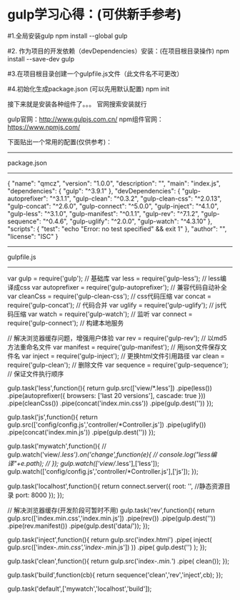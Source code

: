 gulp学习心得：(可供新手参考)
========================

#1.全局安装gulp
npm install --global gulp

#2. 作为项目的开发依赖（devDependencies）安装：(在项目根目录操作)
npm install --save-dev gulp

#3.在项目根目录创建一个gulpfile.js文件（此文件名不可更改）

#4.初始化生成package.json (可以先用默认配置)
npm init

接下来就是安装各种组件了。。。
  官网搜索安装就行

gulp官网：http://www.gulpjs.com.cn/
npm组件官网：https://www.npmjs.com/

下面贴出一个常用的配置(仅供参考)：

*************************************************************
package.json
*************************************************************

{
  "name": "qmcz",
  "version": "1.0.0",
  "description": "",
  "main": "index.js",
  "dependencies": {
    "gulp": "^3.9.1"
  },
  "devDependencies": {
    "gulp-autoprefixer": "^3.1.1",
    "gulp-clean": "^0.3.2",
    "gulp-clean-css": "^2.0.13",
    "gulp-concat": "^2.6.0",
    "gulp-connect": "^5.0.0",
    "gulp-inject": "^4.1.0",
    "gulp-less": "^3.1.0",
    "gulp-manifest": "^0.1.1",
    "gulp-rev": "^7.1.2",
    "gulp-sequence": "^0.4.6",
    "gulp-uglify": "^2.0.0",
    "gulp-watch": "^4.3.10"
  },
  "scripts": {
    "test": "echo \"Error: no test specified\" && exit 1"
  },
  "author": "",
  "license": "ISC"
}

*************************************************************
gulpfile.js
*************************************************************

var gulp = require('gulp');  // 基础库
var less = require('gulp-less');  // less编译成css
var autoprefixer = require('gulp-autoprefixer');  // 兼容代码自动补全
var cleanCss = require('gulp-clean-css');  // css代码压缩
var concat = require('gulp-concat');  // 代码合并
var uglify = require('gulp-uglify');  // js代码压缩
var watch = require('gulp-watch');  // 监听
var connect = require('gulp-connect'); // 构建本地服务

// 解决浏览器缓存问题，增强用户体验
var rev = require('gulp-rev');  // 以md5方法重命名文件
var manifest = require('gulp-manifest'); // 用json文件保存文件名
var inject = require('gulp-inject'); // 更换html文件引用路径
var clean = require('gulp-clean');  // 删除文件
var sequence = require('gulp-sequence'); // 保证文件执行顺序

gulp.task('less',function(){
	return gulp.src(['view/*.less'])
		.pipe(less())
		.pipe(autoprefixer({
			browsers: ['last 20 versions'],
			cascade: true
		}))
		.pipe(cleanCss())
		.pipe(concat('index.min.css'))
		.pipe(gulp.dest(''))
});

gulp.task('js',function(){
	return gulp.src(['config/config.js','controller/*Controller.js'])
		.pipe(uglify())
		.pipe(concat('index.min.js'))
		.pipe(gulp.dest(''))
});

gulp.task('mywatch',function(){
	// gulp.watch('view/*.less').on('change',function(e){
	// 	console.log("less编译"+e.path);
	// });
	gulp.watch(['view/*.less'],['less']);
	gulp.watch(['config/config.js','controller/*Controller.js'],['js']);
});

gulp.task('localhost',function(){
	return connect.server({
		root: '',  //静态资源目录
		port: 8000
	});
});

// 解决浏览器缓存(开发阶段可暂时不用)
gulp.task('rev',function(){
	return gulp.src(['index.min.css','index.min.js'])
		.pipe(rev())
		.pipe(gulp.dest(''))
		.pipe(rev.manifest())
		.pipe(gulp.dest('data/'));
});

gulp.task('inject',function(){
	return gulp.src('index.html')
		.pipe( inject( gulp.src(['index-*.min.css','index-*.min.js']) ))
		.pipe( gulp.dest('') );
});

gulp.task('clean',function(){
	return gulp.src('index-*.min.*')
		.pipe( clean());
});

gulp.task('build',function(cb){
	return sequence('clean','rev','inject',cb);
});

gulp.task('default',['mywatch','localhost','build']);
